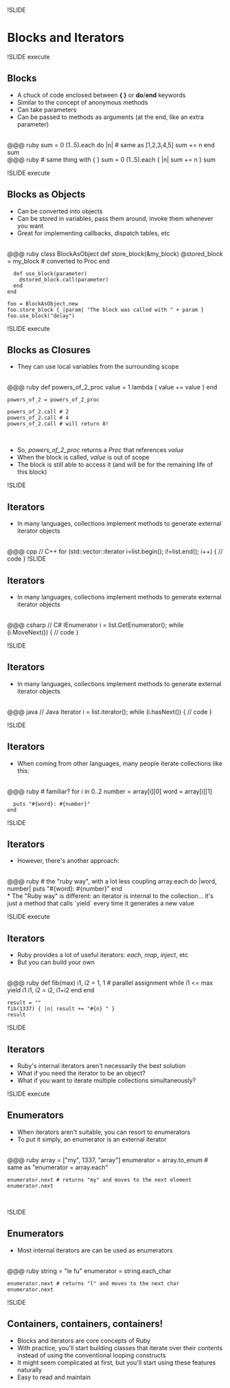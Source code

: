 !SLIDE

# Blocks and Iterators

!SLIDE execute

## Blocks

* A chuck of code enclosed between **{ }** or **do**/**end** keywords
* Similar to the concept of anonymous methods
* Can take parameters
* Can be passed to methods as arguments (at the end, like an extra parameter)
<br/>
    @@@ ruby
    sum = 0
    (1..5).each do |n| # same as [1,2,3,4,5]
      sum += n
    end
    sum
<br/>
    @@@ ruby
    # same thing with { }
    sum = 0
    (1..5).each { |n| sum += n }
    sum
    
!SLIDE execute

## Blocks as Objects

* Can be converted into objects
* Can be stored in variables, pass them around, invoke them whenever you want
* Great for implementing callbacks, dispatch tables, etc
<br/>
    @@@ ruby
    class BlockAsObject
      def store_block(&my_block)
        @stored_block = my_block # converted to Proc
      end
      
      def use_block(parameter)
        @stored_block.call(parameter)
      end
    end
    
    foo = BlockAsObject.new
    foo.store_block { |param| "The block was called with " + param }
    foo.use_block("delay")
    
!SLIDE execute
    
## Blocks as Closures

* They can use local variables from the surrounding scope
<br/>
    @@@ ruby
    def powers_of_2_proc
      value = 1
      lambda { value += value }
    end
    
    powers_of_2 = powers_of_2_proc
    
    powers_of_2.call # 2
    powers_of_2.call # 4
    powers_of_2.call # will return 8!
<br/>

* So, *powers_of_2_proc* returns a *Proc* that references *value*
* When the block is called, *value* is out of scope
* The block is still able to access it (and will be for the remaining life of this block)

!SLIDE

## Iterators

* In many languages, collections implement methods to generate external iterator objects
<br/>
    @@@ cpp
    // C++
    for (std::vector<int>::iterator i=list.begin(); i!=list.end(); i++) {
      // code
    }    
!SLIDE

## Iterators

* In many languages, collections implement methods to generate external iterator objects
<br/>
    @@@ csharp
    // C#
    IEnumerator<int> i = list.GetEnumerator();
    while (i.MoveNext()) {
      // code
    }
    
!SLIDE

## Iterators

* In many languages, collections implement methods to generate external iterator objects
<br/>
    @@@ java
    // Java
    Iterator i = list.iterator();
    while (i.hasNext()) {
      // code
    }
    
!SLIDE

## Iterators

* When coming from other languages, many people iterate collections like this:
<br/>
    @@@ ruby
    # familiar?
    for i in 0..2
      number = array[i][0]
      word   = array[i][1]
      
      puts "#{word}: #{number}"
    end
    
!SLIDE

## Iterators

* However, there's another approach:
<br/>
    @@@ ruby
    # the "ruby way", with a lot less coupling
    array.each do |word, number|
      puts "#{word}: #{number}"
    end
<br/>
* The "Ruby way" is different: an iterator is internal to the collection... it's just a method that calls `yield` every time it generates a new value

!SLIDE execute

## Iterators

* Ruby provides a lot of useful iterators: *each*, *map*, *inject*, etc
* But you can build your own
<br/>
    @@@ ruby
    def fib(max)
      i1, i2 = 1, 1 # parallel assignment
      while i1 <= max
        yield i1
        i1, i2 = i2, i1+i2
      end
    end
    
    result = ""
    fib(1337) { |n| result += "#{n} " }
    result

!SLIDE

## Iterators

* Ruby's internal iterators aren't necessarily the best solution
* What if you need the iterator to be an object?
* What if you want to iterate multiple collections simultaneously?

!SLIDE execute

## Enumerators

* When iterators aren't suitable, you can resort to enumerators
* To put it simply, an enumerator is an external iterator
<br/>
    @@@ ruby
    array = ["my", 1337, "array"]
    enumerator = array.to_enum # same as "enumerator = array.each"
    
    enumerator.next # returns "my" and moves to the next element
    enumerator.next
<br/>

!SLIDE

## Enumerators

* Most internal iterators are can be used as enumerators
<br/>
    @@@ ruby
    string = "le fu"
    enumerator = string.each_char
    
    enumerator.next # returns "l" and moves to the next char
    enumerator.next
    
!SLIDE

## Containers, containers, containers!

* Blocks and iterators are core concepts of Ruby
* With practice, you'll start building classes that iterate over their contents instead of using the conventional looping constructs
* It might seem complicated at first, but you'll start using these features naturally
* Easy to read and maintain
